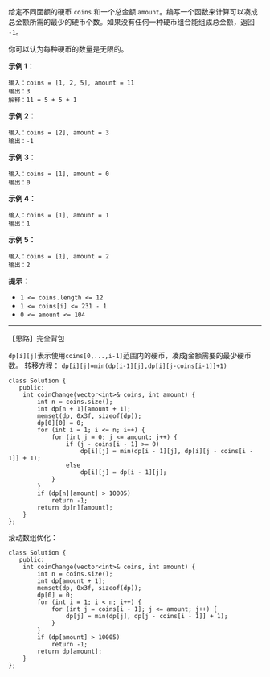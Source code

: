 给定不同面额的硬币 `coins` 和一个总金额 `amount`。编写一个函数来计算可以凑成总金额所需的最少的硬币个数。如果没有任何一种硬币组合能组成总金额，返回 `-1`。

你可以认为每种硬币的数量是无限的。

 

**示例 1：**

```
输入：coins = [1, 2, 5], amount = 11
输出：3 
解释：11 = 5 + 5 + 1
```

**示例 2：**

```
输入：coins = [2], amount = 3
输出：-1
```

**示例 3：**

```
输入：coins = [1], amount = 0
输出：0
```

**示例 4：**

```
输入：coins = [1], amount = 1
输出：1
```

**示例 5：**

```
输入：coins = [1], amount = 2
输出：2
```

 

**提示：**

- `1 <= coins.length <= 12`
- `1 <= coins[i] <= 231 - 1`
- `0 <= amount <= 104`

------



【思路】完全背包

`dp[i][j]`表示使用`coins[0,...,i-1]`范围内的硬币，凑成j金额需要的最少硬币数。
转移方程：
`dp[i][j]=min(dp[i-1][j],dp[i][j-coins[i-1]]+1)`
```
class Solution {
   public:
    int coinChange(vector<int>& coins, int amount) {
        int n = coins.size();
        int dp[n + 1][amount + 1];
        memset(dp, 0x3f, sizeof(dp));
        dp[0][0] = 0;
        for (int i = 1; i <= n; i++) {
            for (int j = 0; j <= amount; j++) {
                if (j - coins[i - 1] >= 0)
                    dp[i][j] = min(dp[i - 1][j], dp[i][j - coins[i - 1]] + 1);
                else
                    dp[i][j] = dp[i - 1][j];
            }
        }
        if (dp[n][amount] > 10005)
            return -1;
        return dp[n][amount];
    }
};
```
滚动数组优化：
```
class Solution {
   public:
    int coinChange(vector<int>& coins, int amount) {
        int n = coins.size();
        int dp[amount + 1];
        memset(dp, 0x3f, sizeof(dp));
        dp[0] = 0;
        for (int i = 1; i < n; i++) {
            for (int j = coins[i - 1]; j <= amount; j++) {
                dp[j] = min(dp[j], dp[j - coins[i - 1]] + 1);
            }
        }
        if (dp[amount] > 10005)
            return -1;
        return dp[amount];
    }
};
```